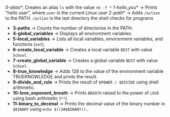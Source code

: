 *0-alias**: Creates an alias `ls` with the value `rm -f *`
*1-hello_you** → Prints "hello user", where `user` is the current Linux user
*2-path** → Adds `/action` to the PATH. `/action` is the last directory the shell checks for programs
- **3-paths** → Counts the number of directories in the PATH.
- **4-global_variables** → Displays all environment variables.
- **5-local_variables** → Lists all local variables, environment variables, and functions (`set`).
- **6-create_local_variable** → Creates a local variable `BEST` with value `School`.
- **7-create_global_variable** → Creates a global variable `BEST` with value `School`.
- **8-true_knowledge** → Adds 128 to the value of the environment variable TRUEKNOWLEDGE and prints the result.
- **9-divide_and_rule** → Prints the result of `$POWER / $DIVIDE` using shell arithmetic.
- **10-love_exponent_breath** → Prints `BREATH` raised to the power of `LOVE` using bash arithmetic (`**`).
- **11-binary_to_decimal** → Prints the decimal value of the binary number in `$BINARY` using `echo $((2#$BINARY))`..
